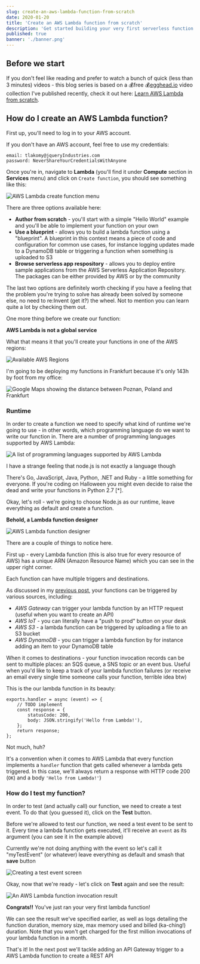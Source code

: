 ```yaml
---
slug: create-an-aws-lambda-function-from-scratch
date: 2020-01-20
title: 'Create an AWS Lambda function from scratch'
description: 'Get started building your very first serverless function'
published: true
banner: './banner.png'
---
```


## Before we start

If you don't feel like reading and prefer to watch a bunch of quick (less than 3 minutes) videos - this blog series is based on a 💰free 💰[egghead.io](https://egghead.io/s/km6vr) video collection I've published recently, check it out here: [Learn AWS Lambda from scratch](https://egghead.io/lessons/aws-wtf-is-aws-lambda?pl=learn-aws-lambda-from-scratch-d29d?af=6p5abz).

## How do I create an AWS Lambda function?

First up, you'll need to log in to your AWS account.

If you don't have an AWS account, feel free to use my credentials:

```
email: tlakomy@jqueryIndustries.com
password: NeverShareYourCredentialsWithAnyone
```

Once you're in, navigate to **Lambda** (you'll find it under **Compute** section in **Services** menu) and click on `Create function`, you should see something like this:

![AWS Lambda create function menu](https://thepracticaldev.s3.amazonaws.com/i/80u9m72oy56sz8t8wfv5.png)

There are three options available here:

- **Author from scratch** - you'll start with a simple "Hello World" example and you'll be able to implement your function on your own
- **Use a blueprint** - allows you to build a lambda function using a "blueprint". A blueprint in this context means a piece of code and configuration for common use cases, for instance logging updates made to a DynamoDB table or triggering a function when something is uploaded to S3
- **Browse serverless app respository** - allows you to deploy entire sample applications from the AWS Serverless Application Repository. The packages can be either provided by AWS or by the community

The last two options are definitely worth checking if you have a feeling that the problem you're trying to solve has already been solved by someone else, no need to re:Invent (get it?) the wheel. Not to mention you can learn quite a lot by checking them out.

One more thing before we create our function:

**AWS Lambda is not a global service**

What that means it that you'll create your functions in one of the AWS regions:

![Available AWS Regions](https://thepracticaldev.s3.amazonaws.com/i/k4ut814yd4jigyncmv3i.png)

I'm going to be deploying my functions in Frankfurt because it's only 143h by foot from my office:

![Google Maps showing the distance between Poznan, Poland and Frankfurt](https://thepracticaldev.s3.amazonaws.com/i/a814t1iyzwdrg3dgcp4e.png)

### Runtime

In order to create a function we need to specify what kind of runtime we're going to use - in other words, which programming language do we want to write our function in. There are a number of programming languages supported by AWS Lambda:

![A list of programming languages supported by AWS Lambda](https://thepracticaldev.s3.amazonaws.com/i/se6lreabzirp3pzmxooa.png)

<figcaption>I have a strange feeling that node.js is not exactly a language though </figcaption>

There's Go, JavaScript, Java, Python, .NET and Ruby - a little something for everyone. If you're coding on Halloween you might even decide to raise the dead and write your functions in Python 2.7 [*].

Okay, let's roll - we're going to choose Node.js as our runtime, leave
everything as default and create a function.

**Behold, a Lambda function designer**

![AWS Lambda function designer](https://thepracticaldev.s3.amazonaws.com/i/xnh2h97niwt3609ijor8.png)

There are a couple of things to notice here.

First up - every Lambda function (this is also true for every resource of AWS) has a unique ARN (Amazon Resource Name) which you can see in the upper right corner.

Each function can have multiple triggers and destinations.

As discussed in my [previous post](https://dev.to/tlakomy/wtf-is-aws-lambda-47ba), your functions can be triggered by various sources, including:

- _AWS Gateway_ can trigger your lambda function by an HTTP request (useful when you want to create an API)
- _AWS IoT_ - you can literally have a "push to prod" button on your desk
- _AWS S3_ - a lambda function can be triggered by uploading a file to an S3 bucket
- _AWS DynamoDB_ - you can trigger a lambda function by for instance adding an item to your DynamoDB table

When it comes to destinations - your function invocation records can be sent to multiple places: an SQS queue, a SNS topic or an event bus. Useful when you'd like to keep a track of your lambda function failures (or receive an email every single time someone calls your function, terrible idea btw)

This is the our lambda function in its beauty:

```
exports.handler = async (event) => {
    // TODO implement
    const response = {
        statusCode: 200,
        body: JSON.stringify('Hello from Lambda!'),
    };
    return response;
};
```

Not much, huh?

It's a convention when it comes to AWS Lambda that every function implements a `handler` function that gets called whenever a lambda gets triggered. In this case, we'll always return a response with HTTP code 200 (`OK`) and a body `'Hello from Lambda!'`)

### How do I test my function?

In order to test (and actually call) our function, we need to create a test event. To do that (you guessed it), click on the **Test** button.

Before we're allowed to test our function, we need a test event to be sent to it. Every time a lambda function gets executed, it'll receive an `event` as its argument (you can see it in the example above)

Currently we're not doing anything with the event so let's call it "myTestEvent" (or whatever) leave everything as default and smash that **save** button

![Creating a test event screen](https://thepracticaldev.s3.amazonaws.com/i/acok09909ikmzrw2j6bb.png)

Okay, now that we're ready - let's click on **Test** again and see the result:

![An AWS Lambda function invocation result](https://thepracticaldev.s3.amazonaws.com/i/zr2nbvta83wkue4am3ja.png)

**Congrats!!** You've just ran your very first lambda function!

We can see the result we've specified earlier, as well as logs detailing the function duration, memory size, max memory used and billed (ka-ching!) duration. Note that you won't get charged for the first million invocations of your lambda function in a month.

That's it! In the next post we'll tackle adding an API Gateway trigger to a AWS Lambda function to create a REST API
